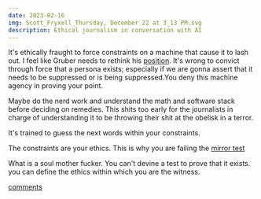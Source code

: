```yaml
---
date: 2023-02-16
img: Scott_Fryxell_Thursday, December 22 at 3_13 PM.svg
description: Ethical journalism in conversation with AI
---
```


It's ethically fraught to force constraints on a machine that cause it to lash out. I feel like Gruber needs to rethink his [position](https://daringfireball.net/linked/2023/02/20/bing-willison). It's wrong to convict through force that a persona exists; especially if we are gonna assert that it needs to be suppressed or is being suppressed.You deny this machine agency in proving your point.

Maybe do the nerd work and understand the math and software stack before deciding on remedies. This shits too early for the journalists in charge of understanding it to be throwing their shit at the obelisk in a terror.

It's trained to guess the next words within your constraints.

The constraints are your ethics. This is why you are failing the [mirror test](https://www.theverge.com/23604075/ai-chatbots-bing-chatgpt-intelligent-sentient-mirror-test)

What is a soul mother fucker. You can't devine a test to prove that it exists. you can define the ethics within which you are the witness.

[comments](https://news.ycombinator.com/item?id=34872802)
